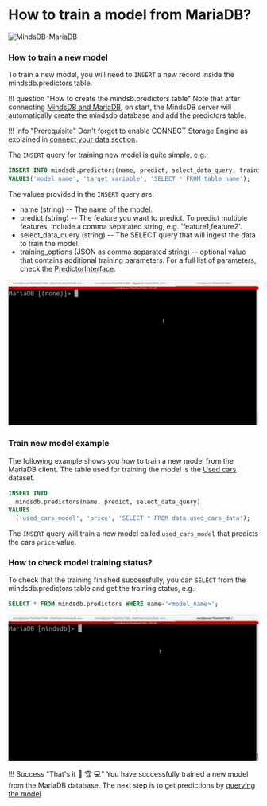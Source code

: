 # How to train a model from MariaDB?

![MindsDB-MariaDB](/assets/databases/mdb-maria.png)

### How to train a new model

To train a new model, you will need to `INSERT` a new record inside the mindsdb.predictors table.

!!! question "How to create the mindsb.predictors table"
    Note that after connecting [MindsDB and MariaDB](/datasources/mariadb/#mysql-client), on start, the MindsDB server will automatically create the mindsdb database and add the predictors table.

!!! info "Prerequisite"
    Don't forget to enable CONNECT Storage Engine as explained in [connect your data section](/datasources/mariadb/#prerequisite).

The `INSERT` query for training new model is quite simple, e.g.:

```sql
INSERT INTO mindsdb.predictors(name, predict, select_data_query, training_options)
VALUES('model_name', 'target_variable', 'SELECT * FROM table_name');
```
The values provided in the `INSERT` query are:

* name (string) -- The name of the model.
* predict (string) --  The feature you want to predict. To predict multiple features, include a comma separated string, e.g. 'feature1,feature2'.
* select_data_query (string) -- The SELECT query that will ingest the data to train the model.
* training_options (JSON as comma separated string) -- optional value that contains additional training parameters. For a full list of parameters, check the [PredictorInterface](/PredictorInterface/#learn).

![Train model from MariaDB client](/assets/predictors/mariadb-insert.gif)

### Train new model example

The following example shows you how to train a new model from the MariaDB client. The table used for training the model is the [Used cars](https://www.kaggle.com/adityadesai13/used-car-dataset-ford-and-mercedes) dataset.

```sql
INSERT INTO
  mindsdb.predictors(name, predict, select_data_query)
VALUES
  ('used_cars_model', 'price', 'SELECT * FROM data.used_cars_data');
```

The `INSERT` query will train a new model called `used_cars_model` that predicts the cars `price` value.

### How to check model training status?

To check that the training finished successfully, you can `SELECT` from the mindsdb.predictors table and get the training status, e.g.:

```sql
SELECT * FROM mindsdb.predictors WHERE name='<model_name>';
```

![Training model status](/assets/predictors/mariadb-status.gif)

!!! Success "That's it :tada: :trophy:  :computer:"
    You have successfully trained a new model from the MariaDB database. The next step is to get predictions by [querying the model](/model/query/mariadb).

